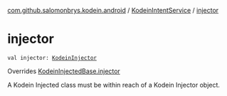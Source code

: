 [com.github.salomonbrys.kodein.android](../index.md) / [KodeinIntentService](index.md) / [injector](.)

# injector

`val injector: `[`KodeinInjector`](../../com.github.salomonbrys.kodein/-kodein-injector/index.md)

Overrides [KodeinInjectedBase.injector](../../com.github.salomonbrys.kodein/-kodein-injected-base/injector.md)

A Kodein Injected class must be within reach of a Kodein Injector object.


